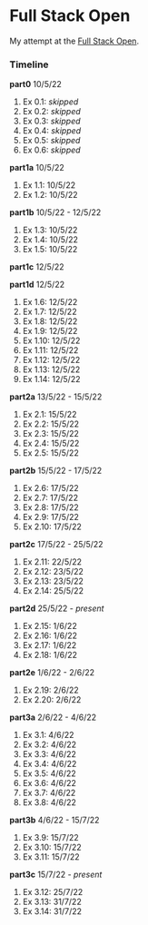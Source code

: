 # Full Stack Open

My attempt at the [Full Stack Open](https://www.fullstackopen.com/en).

### Timeline
**part0** 10/5/22

1. Ex 0.1: *skipped*
2. Ex 0.2: *skipped*
3. Ex 0.3: *skipped*
4. Ex 0.4: *skipped*
5. Ex 0.5: *skipped*
6. Ex 0.6: *skipped*

**part1a** 10/5/22

1. Ex 1.1: 10/5/22
2. Ex 1.2: 10/5/22

**part1b** 10/5/22 - 12/5/22

1. Ex 1.3: 10/5/22
2. Ex 1.4: 10/5/22
3. Ex 1.5: 10/5/22

**part1c** 12/5/22

**part1d** 12/5/22

1. Ex 1.6: 12/5/22
2. Ex 1.7: 12/5/22
3. Ex 1.8: 12/5/22
4. Ex 1.9: 12/5/22
5. Ex 1.10: 12/5/22
6. Ex 1.11: 12/5/22
7. Ex 1.12: 12/5/22
8. Ex 1.13: 12/5/22
9. Ex 1.14: 12/5/22 

**part2a** 13/5/22 - 15/5/22

1. Ex 2.1: 15/5/22
2. Ex 2.2: 15/5/22
3. Ex 2.3: 15/5/22
4. Ex 2.4: 15/5/22
5. Ex 2.5: 15/5/22

**part2b** 15/5/22 - 17/5/22

1. Ex 2.6: 17/5/22
2. Ex 2.7: 17/5/22
3. Ex 2.8: 17/5/22
4. Ex 2.9: 17/5/22
5. Ex 2.10: 17/5/22

**part2c** 17/5/22 - 25/5/22

1. Ex 2.11: 22/5/22
2. Ex 2.12: 23/5/22
3. Ex 2.13: 23/5/22
4. Ex 2.14: 25/5/22

**part2d** 25/5/22 - *present*

1. Ex 2.15: 1/6/22
2. Ex 2.16: 1/6/22
3. Ex 2.17: 1/6/22
4. Ex 2.18: 1/6/22

**part2e** 1/6/22 - 2/6/22

1. Ex 2.19: 2/6/22
2. Ex 2.20: 2/6/22

**part3a** 2/6/22 - 4/6/22

1. Ex 3.1: 4/6/22
2. Ex 3.2: 4/6/22
3. Ex 3.3: 4/6/22
4. Ex 3.4: 4/6/22
5. Ex 3.5: 4/6/22
6. Ex 3.6: 4/6/22
7. Ex 3.7: 4/6/22
8. Ex 3.8: 4/6/22

**part3b** 4/6/22 - 15/7/22

1. Ex 3.9: 15/7/22
2. Ex 3.10: 15/7/22
3. Ex 3.11: 15/7/22

**part3c** 15/7/22 - *present*

1. Ex 3.12: 25/7/22
2. Ex 3.13: 31/7/22
3. Ex 3.14: 31/7/22